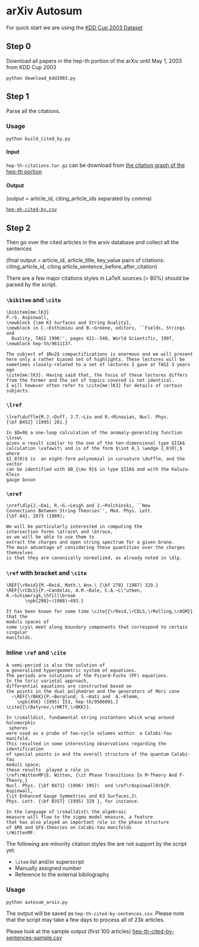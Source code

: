 # arXiv Autosum

For quick start we are using the [KDD Cup 2003 Dataset](http://www.cs.cornell.edu/projects/kddcup/datasets.html)

## Step 0

Download all papers in the hep-th portion of the arXiv until May 1, 2003 from KDD Cup 2003

```
python download_kdd2003.py
```

## Step 1

Parse all the citations.

### Usage

```
python build_cited_by.py
```

#### Input

```hep-th-citations.tar.gz``` can be download from [the citation graph of the hep-th portion](http://www.cs.cornell.edu/projects/kddcup/download/hep-th-citations.tar.gz)

#### Output

(output = article_id, citing_article_ids separated by comma)

[```hep-ph-cited-by.csv```](arxiv/hep-ph-cited-by.csv)

## Step 2

Then go over the cited articles in the arxiv database and collect all the sentences

(final output = article_id, article_title, key_value pairs of citations: citing_article_id, citing article_sentence_before_after_citation)

There are a few major citations styles in LaTeX sources (> 80%) should be parsed by the script.

### `\bibitem` and `\cite`

```
\bibitem{me:lK3}
P.~S. Aspinwall,
\newblock {\em K3 Surfaces and String Duality},
\newblock in C.~Esthimiou and B.~Greene, editors, ``Fields, Strings and
  Duality, TASI 1996'', pages 421--540, World Scientific, 1997,
\newblock hep-th/9611137.
```

```
The subject of $N=2$ compactifications is enormous and we will present
here only a rather biased set of highlights. These lectures will be
sometimes closely-related to a set of lectures I gave at TASI 3 years ago
\cite{me:lK3}. Having said that, the focus of these lectures differs
from the former and the set of topics covered is not identical.
I will however often refer to \cite{me:lK3} for details of certain subjects.
```

### `\lref`

```
\lref\dufflm{M.J.~Duff, J.T.~Liu and R.~Minasian, Nucl. Phys. 
{\bf B452} (1995) 261.}
```

```
In $D=9$ a one-loop calculation of the anomaly-generating function \lnsw\
gives a result similar to the one of the ten-dimensional type $IIA$
calculation \vafawit\ and is of the form $\int A_1 \wedge I_8(R),$ where 
$I_8(R)$ is  an eight-form polynomial in curvature \dufflm, and the vector
can be identified with $B_{\mu 9}$ in type $IIA$ and with the Kaluza-Klein 
gauge boson
```

### `\nref`

```
\nref\dlp{J.~Dai, R.~G.~Leigh and J.~Polchinski, ``New
Connections Between String Theories'', Mod. Phys. Lett. 
{\bf A4}, 2073 (1989);
```

```
We will be particularly interested in computing the
intersection forms \atrace\ and \btrace,
as we will be able to use them to
extract the charges and open string spectrum for a given brane.
The main advantage of considering these quantities over the charges themselves
is that they are canonically normalized, as already noted in \dlp.
```

### `\ref` with bracket and `\cite`

```
\REF{\rReid}{M.~Reid, Math.\ Ann.\ {\bf 278} (1987) 329.}
\REF{\rCDLS}{P.~Candelas, A.M.~Dale, C.A.~L\"utken, R.~Schimmrigk,\hfill\break
       \npb{298}~(1988)~493.}
```

```
It has been known for some time \cite{{\rReid,\rCDLS,\rRolling,\rAGM}} that the
moduli spaces of
some \cys\ meet along boundary components that correspond to certain singular
manifolds.
```

### Inline `\ref` and `\cite`

```
A semi-period is also the solution of
a generalized hypergeometric system of equations.
The periods are solutions of the Picard-Fuchs (PF) equations.
In the toric varietal approach,
differential equations are constructed based on
the points in the dual polyhedron and the generators of Mori cone
  ~\REF{\rBKK}{P.~Berglund, S.~Katz and  A.~Klemm,
    \npb{456} (1995) 153, hep-th/9506091.}
\cite{{\rBatyrev,\rHKTY,\rBKK}}.
```

```
In \rsmalldist, fundamental string instantons which wrap around holomorphic
 spheres
were used as a probe of two-cycle volumes within  a Calabi-Yau manifold.
This resulted in some interesting observations regarding the identification
of special points in and the overall structure of the quantum Calabi-Yau 
moduli space;
these results  played a role in 
\ref\rWittenMF{E. Witten, {\it Phase Transitions In M-Theory And F-Theory,}
Nucl. Phys. {\bf B471} (1996) 195}\  and \ref\rAspinwallOrb{P. Aspinwall, 
{\it Enhanced Gauge Symmetries and K3 Surfaces,}\ 
Phys. Lett. {\bf B357} (1995) 329 }, for instance.
```

```
In the language of \rsmalldist\ the algebraic
measure will flow to the sigma model measure, a feature
that has also played an important role in the phase structure
of $M$ and $F$-theories on Calabi-Yau manifolds
\rWittenMF.
```

The following are minority citation styles the are not support by the script yet.

* `\item` list and/or superscript
* Manually assigned number
* Reference to the external bibilography


### Usage

```
python autosum_arxiv.py
```

The output will be saved as `hep-th-cited-by-sentences.csv`. Please note that the script may take a few days to process all of 23k articles.

Please look at the sample output (first 100 articles) [hep-th-cited-by-sentences-sample.csv](arxiv/hep-th-cited-by-sentences-sample.csv)


